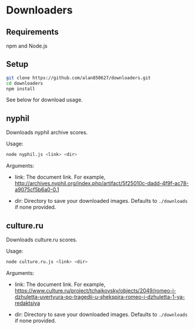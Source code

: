 # Downloaders

## Requirements
npm and Node.js

## Setup
```Bash
git clone https://github.com/alan850627/downloaders.git
cd downloaders
npm install
```

See below for download usage.

## nyphil
Downloads nyphil archive scores. 

Usage:
```Bash
node nyphil.js <link> <dir>
```

Arguments:
* link: The document link. For example, http://archives.nyphil.org/index.php/artifact/5f25010c-dadd-4f9f-ac78-a9075cf5b6a0-0.1

* dir: Directory to save your downloaded images. Defaults to `./downloads` if none provided.

## culture.ru
Downloads culture.ru scores.

Usage:
```Bash
node culture.ru.js <link> <dir>
```

Arguments:
* link: The document link. For example, https://www.culture.ru/project/tchaikovsky/objects/2049/romeo-i-dzhuletta-uvertyura-po-tragedii-u-shekspira-romeo-i-dzhuletta-1-ya-redaktsiya

* dir: Directory to save your downloaded images. Defaults to `./downloads` if none provided.
